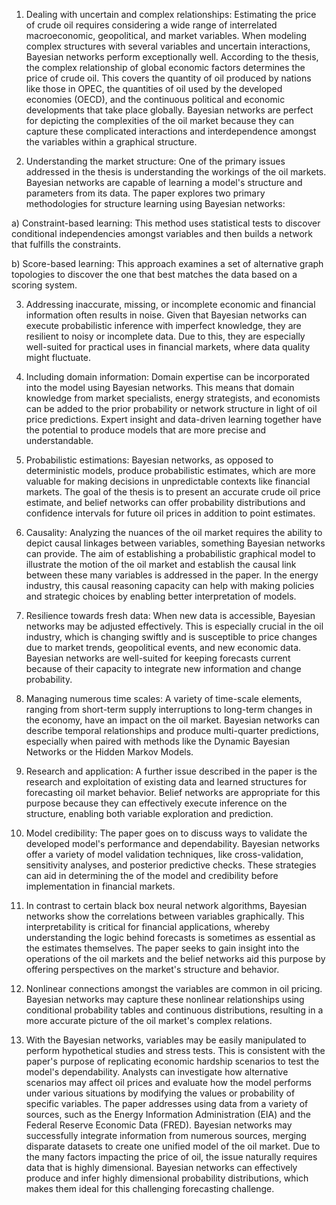 1. Dealing with uncertain and complex relationships: Estimating the price of crude oil requires considering a wide range of interrelated macroeconomic, geopolitical, and market variables. When modeling complex structures with several variables and uncertain interactions, Bayesian networks perform exceptionally well. According to the thesis, the complex relationship of global economic factors determines the price of crude oil. This covers the quantity of oil produced by nations like those in OPEC, the quantities of oil used by the developed economies (OECD), and the continuous political and economic developments that take place globally. Bayesian networks are perfect for depicting the complexities of the oil market because they can capture these complicated interactions and interdependence amongst the variables within a graphical structure.

2. Understanding the market structure: One of the primary issues addressed in the thesis is understanding the workings of the oil markets. Bayesian networks are capable of learning a model's structure and parameters from its data. The paper explores two primary methodologies for structure learning using Bayesian networks:

a) Constraint-based learning: This method uses statistical tests to discover conditional independencies amongst variables and then builds a network that fulfills the constraints.

b) Score-based learning: This approach examines a set of alternative graph topologies to discover the one that best matches the data based on a scoring system. 

3. Addressing inaccurate, missing, or incomplete economic and financial information often results in noise. Given that Bayesian networks can execute probabilistic inference with imperfect knowledge, they are resilient to noisy or incomplete data. Due to this, they are especially well-suited for practical uses in financial markets, where data quality might fluctuate.

4. Including domain information: Domain expertise can be incorporated into the model using Bayesian networks. This means that domain knowledge from market specialists, energy strategists, and economists can be added to the prior probability or network structure in light of oil price predictions. Expert insight and data-driven learning together have the potential to produce models that are more precise and understandable.

5. Probabilistic estimations: Bayesian networks, as opposed to deterministic models, produce probabilistic estimates, which are more valuable for making decisions in unpredictable contexts like financial markets. The goal of the thesis is to present an accurate crude oil price estimate, and belief networks can offer probability distributions and confidence intervals for future oil prices in addition to point estimates.
6. Causality: Analyzing the nuances of the oil market requires the ability to depict causal linkages between variables, something Bayesian networks can provide. The aim of establishing a probabilistic graphical model to illustrate the motion of the oil market and establish the causal link between these many variables is addressed in the paper. In the energy industry, this causal reasoning capacity can help with making policies and strategic choices by enabling better interpretation of models.

7. Resilience towards fresh data: When new data is accessible, Bayesian networks may be adjusted effectively. This is especially crucial in the oil industry, which is changing swiftly and is susceptible to price changes due to market trends, geopolitical events, and new economic data. Bayesian networks are well-suited for keeping forecasts current because of their capacity to integrate new information and change probability.

8. Managing numerous time scales: A variety of time-scale elements, ranging from short-term supply interruptions to long-term changes in the economy, have an impact on the oil market. Bayesian networks can describe temporal relationships and produce multi-quarter predictions, especially when paired with methods like the Dynamic Bayesian Networks or the Hidden Markov Models.

9. Research and application: A further issue described in the paper is the research and exploitation of existing data and learned structures for forecasting oil market behavior. Belief networks are appropriate for this purpose because they can effectively execute inference on the structure, enabling both variable exploration and prediction.

10. Model credibility: The paper goes on to discuss ways to validate the developed model's performance and dependability. Bayesian networks offer a variety of model validation techniques, like cross-validation, sensitivity analyses, and posterior predictive checks. These strategies can aid in determining the of the model and credibility before implementation in financial markets.

11. In contrast to certain black box neural network algorithms, Bayesian networks show the correlations between variables graphically. This interpretability is critical for financial applications, whereby understanding the logic behind forecasts is sometimes as essential as the estimates themselves. The paper seeks to gain insight into the operations of the oil markets and the belief networks aid this purpose by offering perspectives on the market's structure and behavior.

12. Nonlinear connections amongst the variables are common in oil pricing. Bayesian networks may capture these nonlinear relationships using conditional probability tables and continuous distributions, resulting in a more accurate picture of the oil market's complex relations.

13. With the Bayesian networks, variables may be easily manipulated to perform hypothetical studies and stress tests. This is consistent with the paper's purpose of replicating economic hardship scenarios to test the model's dependability. Analysts can investigate how alternative scenarios may affect oil prices and evaluate how the model performs under various situations by modifying the values or probability of specific variables. The paper addresses using data from a variety of sources, such as the Energy Information Administration (EIA) and the Federal Reserve Economic Data (FRED). Bayesian networks may successfully integrate information from numerous sources, merging disparate datasets to create one unified model of the oil market. Due to the many factors impacting the price of oil, the issue naturally requires data that is highly dimensional. Bayesian networks can effectively produce and infer highly dimensional probability distributions, which makes them ideal for this challenging forecasting challenge.